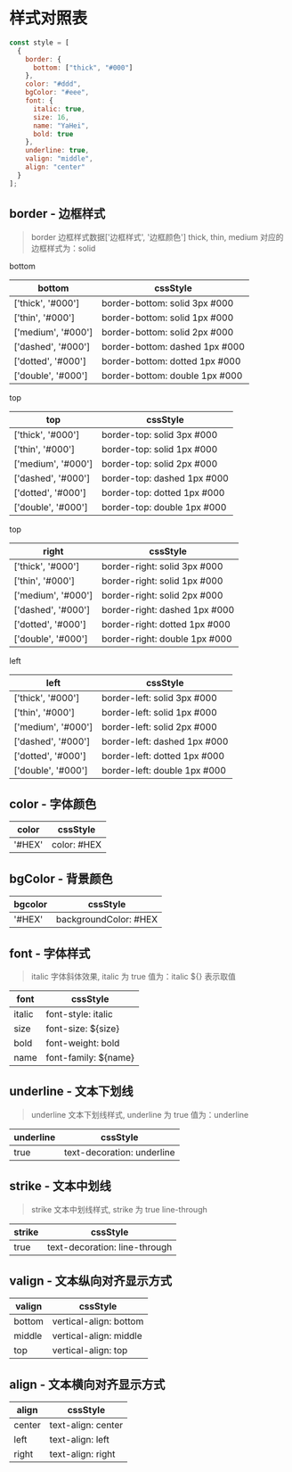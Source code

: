 # 样式对照表

```javascript
const style = [
  {
    border: {
      bottom: ["thick", "#000"]
    },
    color: "#ddd",
    bgColor: "#eee",
    font: {
      italic: true,
      size: 16,
      name: "YaHei",
      bold: true
    },
    underline: true,
    valign: "middle",
    align: "center"
  }
];
```

## border - 边框样式

> border 边框样式数据['边框样式', '边框颜色']
> thick, thin, medium 对应的边框样式为：solid

bottom

| bottom             | cssStyle                       |
| ------------------ | ------------------------------ |
| ['thick', '#000']  | border-bottom: solid 3px #000  |
| ['thin', '#000']   | border-bottom: solid 1px #000  |
| ['medium', '#000'] | border-bottom: solid 2px #000  |
| ['dashed', '#000'] | border-bottom: dashed 1px #000 |
| ['dotted', '#000'] | border-bottom: dotted 1px #000 |
| ['double', '#000'] | border-bottom: double 1px #000 |

top

| top                | cssStyle                    |
| ------------------ | --------------------------- |
| ['thick', '#000']  | border-top: solid 3px #000  |
| ['thin', '#000']   | border-top: solid 1px #000  |
| ['medium', '#000'] | border-top: solid 2px #000  |
| ['dashed', '#000'] | border-top: dashed 1px #000 |
| ['dotted', '#000'] | border-top: dotted 1px #000 |
| ['double', '#000'] | border-top: double 1px #000 |

top

| right              | cssStyle                      |
| ------------------ | ----------------------------- |
| ['thick', '#000']  | border-right: solid 3px #000  |
| ['thin', '#000']   | border-right: solid 1px #000  |
| ['medium', '#000'] | border-right: solid 2px #000  |
| ['dashed', '#000'] | border-right: dashed 1px #000 |
| ['dotted', '#000'] | border-right: dotted 1px #000 |
| ['double', '#000'] | border-right: double 1px #000 |

left

| left               | cssStyle                     |
| ------------------ | ---------------------------- |
| ['thick', '#000']  | border-left: solid 3px #000  |
| ['thin', '#000']   | border-left: solid 1px #000  |
| ['medium', '#000'] | border-left: solid 2px #000  |
| ['dashed', '#000'] | border-left: dashed 1px #000 |
| ['dotted', '#000'] | border-left: dotted 1px #000 |
| ['double', '#000'] | border-left: double 1px #000 |

## color - 字体颜色

| color  | cssStyle    |
| ------ | ----------- |
| '#HEX' | color: #HEX |

## bgColor - 背景颜色

| bgcolor | cssStyle              |
| ------- | --------------------- |
| '#HEX'  | backgroundColor: #HEX |

## font - 字体样式

> italic 字体斜体效果, italic 为 true 值为：italic
> \${} 表示取值

| font   | cssStyle              |
| ------ | --------------------- |
| italic | font-style: italic    |
| size   | font-size: \${size}   |
| bold   | font-weight: bold     |
| name   | font-family: \${name} |

## underline - 文本下划线

> underline 文本下划线样式, underline 为 true 值为：underline

| underline | cssStyle                   |
| --------- | -------------------------- |
| true      | text-decoration: underline |

## strike - 文本中划线

> strike 文本中划线样式, strike 为 true line-through

| strike | cssStyle                      |
| ------ | ----------------------------- |
| true   | text-decoration: line-through |

## valign - 文本纵向对齐显示方式

| valign | cssStyle               |
| ------ | ---------------------- |
| bottom | vertical-align: bottom |
| middle | vertical-align: middle |
| top    | vertical-align: top    |

## align - 文本横向对齐显示方式

| align  | cssStyle           |
| ------ | ------------------ |
| center | text-align: center |
| left   | text-align: left   |
| right  | text-align: right  |
